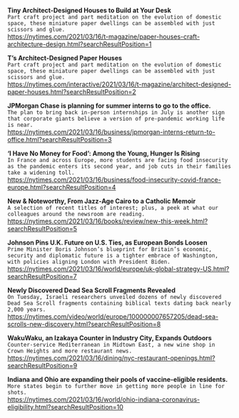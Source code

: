 **Tiny Architect-Designed Houses to Build at Your Desk**\
`Part craft project and part meditation on the evolution of domestic space, these miniature paper dwellings can be assembled with just scissors and glue.`\
https://nytimes.com/2021/03/16/t-magazine/paper-houses-craft-architecture-design.html?searchResultPosition=1

**T’s Architect-Designed Paper Houses**\
`Part craft project and part meditation on the evolution of domestic space, these miniature paper dwellings can be assembled with just scissors and glue.`\
https://nytimes.com/interactive/2021/03/16/t-magazine/architect-designed-paper-houses.html?searchResultPosition=2

**JPMorgan Chase is planning for summer interns to go to the office.**\
`The plan to bring back in-person internships in July is another sign that corporate giants believe a version of pre-pandemic working life is near.`\
https://nytimes.com/2021/03/16/business/jpmorgan-interns-return-to-office.html?searchResultPosition=3

**‘I Have No Money for Food’: Among the Young, Hunger Is Rising**\
`In France and across Europe, more students are facing food insecurity as the pandemic enters its second year, and job cuts in their families take a widening toll.`\
https://nytimes.com/2021/03/16/business/food-insecurity-covid-france-europe.html?searchResultPosition=4

**New & Noteworthy, From Jazz-Age Cairo to a Catholic Memoir**\
`A selection of recent titles of interest; plus, a peek at what our colleagues around the newsroom are reading.`\
https://nytimes.com/2021/03/16/books/review/new-this-week.html?searchResultPosition=5

**Johnson Pins U.K. Future on U.S. Ties, as European Bonds Loosen**\
`Prime Minister Boris Johnson’s blueprint for Britain’s economic, security and diplomatic future is a tighter embrace of Washington, with policies aligning London with President Biden.`\
https://nytimes.com/2021/03/16/world/europe/uk-global-strategy-US.html?searchResultPosition=7

**Newly Discovered Dead Sea Scroll Fragments Revealed**\
`On Tuesday, Israeli researchers unveiled dozens of newly discovered Dead Sea Scroll fragments containing biblical texts dating back nearly 2,000 years.`\
https://nytimes.com/video/world/europe/100000007657205/dead-sea-scrolls-new-discovery.html?searchResultPosition=8

**WakuWaku, an Izakaya Counter in Industry City, Expands Outdoors**\
`Counter-service Mediterranean in Midtown East, a new wine shop in Crown Heights and more restaurant news.`\
https://nytimes.com/2021/03/16/dining/nyc-restaurant-openings.html?searchResultPosition=9

**Indiana and Ohio are expanding their pools of vaccine-eligible residents.**\
`More states begin to further move in getting more people in line for shots.`\
https://nytimes.com/2021/03/16/world/ohio-indiana-coronavirus-eligibility.html?searchResultPosition=10

